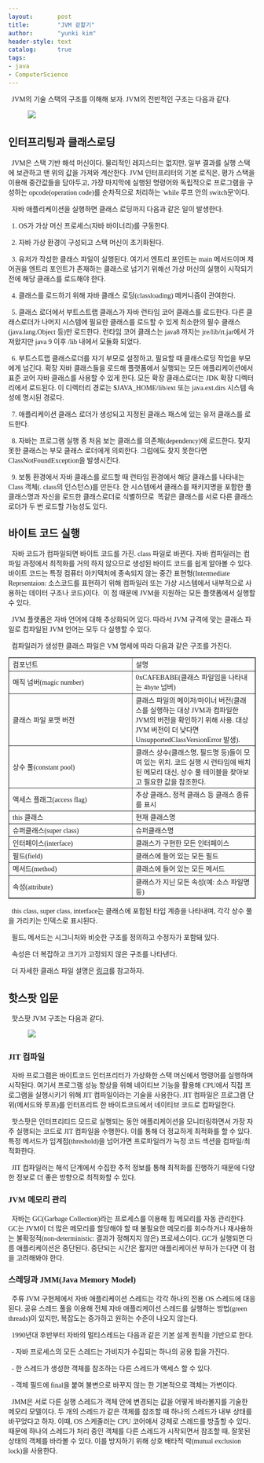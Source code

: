 ```yaml
---
layout:       post
title:        "JVM 겉핥기"
author:       "yunki kim"
header-style: text
catalog:      true
tags:
- java
- ComputerScience
---
```


<div class="tt_article_useless_p_margin contents_style"><p data-ke-size="size16"><span style="font-family: 'Noto Serif KR';">&nbsp; JVM의 기술 스택의 구조를 이해해 보자. JVM의 전반적인 구조는 다음과 같다.</span></p>
<p></p><figure class="imageblock alignCenter" data-ke-mobilestyle="widthOrigin" data-origin-width="1166" data-origin-height="972"><span data-url="https://blog.kakaocdn.net/dn/b5zcAM/btrWDdg4frm/jAvhe4gyzKfd3QC47goT8K/img.png" data-lightbox="lightbox"><img src="/img/2023-01-18-jvm-quick-start/img_1.png" srcset="https://img1.daumcdn.net/thumb/R1280x0/?scode=mtistory2&amp;fname=https%3A%2F%2Fblog.kakaocdn.net%2Fdn%2Fb5zcAM%2FbtrWDdg4frm%2FjAvhe4gyzKfd3QC47goT8K%2Fimg.png" onerror="this.onerror=null; this.src='//t1.daumcdn.net/tistory_admin/static/images/no-image-v1.png'; this.srcset='//t1.daumcdn.net/tistory_admin/static/images/no-image-v1.png';" data-origin-width="1166" data-origin-height="972"></span></figure>
<p></p>
<h2 data-ke-size="size26"><span style="font-family: 'Noto Serif KR';"><b>인터프리팅과 클래스로딩</b></span></h2>
<p data-ke-size="size16"><span style="font-family: 'Noto Serif KR';">&nbsp; JVM은 스택 기반 해석 머신이다. 물리적인 레지스터는 없지만, 일부 결과를 실행 스택에 보관하고 맨 위의 값을 가져와 계산한다. JVM 인터프리터의 기본 로직은, 평가 스택을 이용해 중간값들을 담아두고, 가장 마지막에 실행된 명령어와 독립적으로 프로그램을 구성하는 opcode(operation code)를 순차적으로 처리하는 'while 루프 안의 switch문'이다.</span></p>
<p data-ke-size="size16"><span style="font-family: 'Noto Serif KR';">&nbsp; 자바 애플리케이션을 실행하면 클래스 로딩까지 다음과 같은 일이 발생한다.</span></p>
<p data-ke-size="size16"><span style="font-family: 'Noto Serif KR';">&nbsp; 1.&nbsp;OS가 가상 머신 프로세스(자바 바이너리)를 구동한다.</span></p>
<p data-ke-size="size16"><span style="font-family: 'Noto Serif KR';">&nbsp; 2. 자바 가상 환경이 구성되고 스택 머신이 초기화된다.</span></p>
<p data-ke-size="size16"><span style="font-family: 'Noto Serif KR';">&nbsp; 3. 유저가 작성한 클래스 파일이 실행된다. 여기서 엔트리 포인트는 main 메서드이며 제어권을 엔트리 포인트가 존재하는 클래스로 넘기기 위해선 가상 머신의 실행이 시작되기 전에 해당 클래스를 로드해야 한다.</span></p>
<p data-ke-size="size16"><span style="font-family: 'Noto Serif KR';">&nbsp; 4. 클래스를 로드하기 위해 자바 클래스 로딩(classloading) 메커니즘이 관여한다.</span></p>
<p data-ke-size="size16"><span style="font-family: 'Noto Serif KR';">&nbsp; 5. 클래스 로더에서 부트스트랩 클래스가 자바 런타임 코어 클래스를 로드한다. 다른 클래스로더가 나머지 시스템에 필요한 클래스를 로드할 수 있게 최소한의 필수 클래스(java.lang.Object 등)만 로드한다. 런타임 코어 클래스는 java8 까지는 jre/lib/rt.jar에서 가져왔지만 java 9 이후 /lib 내에서 모듈화 되었다.</span></p>
<p data-ke-size="size16"><span style="font-family: 'Noto Serif KR';">&nbsp; 6. 부트스트랩 클래스로더를 자기 부모로 설정하고, 필요할 때 클래스로딩 작업을 부모에게 넘긴다. 확장 자바 클래스들을 로드해 플랫폼에서 실행되는 모든 애플리케이션에서 표준 코어 자바 클래스를 사용할 수 있게 한다. 모든 확장 클래스로더는 JDK 확장 디렉터리에서 로드된다. 이 디렉터리 경로는 $JAVA_HOME/lib/ext 또는 java.ext.dirs 시스템 속성에 명시된 경로다.</span></p>
<p data-ke-size="size16"><span style="font-family: 'Noto Serif KR';">&nbsp; 7. 애플리케이션 클래스 로더가 생성되고 지정된 클래스 패스에 있는 유저 클래스를 로드한다.</span></p>
<p data-ke-size="size16"><span style="font-family: 'Noto Serif KR';">&nbsp; 8. 자바는 프로그램 실행 중 처음 보는 클래스를 의존체(dependency)에 로드한다. 찾지 못한 클래스는 부모 클래스 로더에게 의뢰한다. 그럼에도 찾지 못한다면 ClassNotFoundException을 발생시킨다.</span></p>
<p data-ke-size="size16"><span style="font-family: 'Noto Serif KR';">&nbsp; 9. 보통 환경에서 자바 클래스를 로드할 때 런타임 환경에서 해당 클래스를 나타내는 Class 객체(. class의 인스턴스)를 만든다. 한 시스템에서 클래스를 패키지명을 포함한 풀 클래스명과 자신을 로드한 클래스로더로 식별하므로&nbsp; 똑같은 클래스를 서로 다른 클래스 로더가 두 번 로드할 가능성도 있다.</span></p>
<h2 data-ke-size="size26"><span style="font-family: 'Noto Serif KR';"><b>바이트 코드 실행</b></span></h2>
<p data-ke-size="size16"><span style="font-family: 'Noto Serif KR';"><b>&nbsp;&nbsp;</b>자바 코드가 컴파일되면 바이트 코드를 가진. class 파일로 바뀐다. 자바 컴파일러는 컴파일 과정에서 최적화를 거의 하지 않으므로 생성된 바이트 코드를 쉽게 알아볼 수 있다. 바이트 코드는 특정 컴퓨터 아키텍처에 종속되지 않는 중간 표현형(Intermediate Reprsentaion: 소스코드를 표현하기 위해 컴파일러 또는 가상 시스템에서 내부적으로 사용하는 데이터 구조나 코드)이다.&nbsp; 이 점 때문에 JVM을 지원하는 모든 플랫폼에서 실행할 수 있다.&nbsp;</span></p>
<p data-ke-size="size16"><span style="font-family: 'Noto Serif KR';">&nbsp; JVM 플랫폼은 자바 언어에 대해 추상화되어 있다. 따라서 JVM 규격에 맞는 클래스 파일로 컴파일된 JVM 언어는 모두 다 실행할 수 있다.</span></p>
<p data-ke-size="size16"><span style="font-family: 'Noto Serif KR';">&nbsp; 컴파일러가 생성한 클래스 파일은 VM 명세에 따라 다음과 같은 구조를 가진다.</span></p>
<table style="border-collapse: collapse; width: 100%;" border="1" data-ke-align="alignLeft">
<tbody>
<tr>
<td style="width: 50%;"><span style="font-family: 'Noto Serif KR';">컴포넌트</span></td>
<td style="width: 50%;"><span style="font-family: 'Noto Serif KR';">설명</span></td>
</tr>
<tr>
<td style="width: 50%;"><span style="font-family: 'Noto Serif KR';">매직 넘버(magic number)</span></td>
<td style="width: 50%;"><span style="font-family: 'Noto Serif KR';">0xCAFEBABE(클래스 파일임을 나타내는 4byte 넘버)</span></td>
</tr>
<tr>
<td style="width: 50%;"><span style="font-family: 'Noto Serif KR';">클래스 파일 포맷 버전</span></td>
<td style="width: 50%;"><span style="font-family: 'Noto Serif KR';">클래스 파일의 메이저/마이너 버전(클래스를 실행하는 대상 JVM과 컴파일한 JVM의 버전을 확인하기 위해 사용. 대상 JVM 버전이 더 낮다면 UnsupportedClassVersionError 발생).</span></td>
</tr>
<tr>
<td style="width: 50%;"><span style="font-family: 'Noto Serif KR';">상수 풀(constant pool)</span></td>
<td style="width: 50%;"><span style="font-family: 'Noto Serif KR';">클래스 상수(클래스명, 필드명 등)들이 모여 있는 위치. 코드 실행 시 런타임에 배치된 메모리 대신, 상수 풀 테이블을 찾아보고 필요한 값을 참조한다.</span></td>
</tr>
<tr>
<td style="width: 50%;"><span style="font-family: 'Noto Serif KR';">액세스 플래그(access flag)</span></td>
<td style="width: 50%;"><span style="font-family: 'Noto Serif KR';">추상 클래스, 정적 클래스 등 클래스 종류를 표시</span></td>
</tr>
<tr>
<td style="width: 50%;"><span style="font-family: 'Noto Serif KR';">this 클래스</span></td>
<td style="width: 50%;"><span style="font-family: 'Noto Serif KR';">현재 클래스명</span></td>
</tr>
<tr>
<td style="width: 50%;"><span style="font-family: 'Noto Serif KR';">슈퍼클래스(super class)</span></td>
<td style="width: 50%;"><span style="font-family: 'Noto Serif KR';">슈퍼클래스명</span></td>
</tr>
<tr>
<td style="width: 50%;"><span style="font-family: 'Noto Serif KR';">인터페이스(interface)</span></td>
<td style="width: 50%;"><span style="font-family: 'Noto Serif KR';">클래스가 구현한 모든 인터페이스</span></td>
</tr>
<tr>
<td style="width: 50%;"><span style="font-family: 'Noto Serif KR';">필드(field)</span></td>
<td style="width: 50%;"><span style="font-family: 'Noto Serif KR';">클래스에 들어 있는 모든 필드</span></td>
</tr>
<tr>
<td style="width: 50%;"><span style="font-family: 'Noto Serif KR';">메서드(method)</span></td>
<td style="width: 50%;"><span style="font-family: 'Noto Serif KR';">클래스에 들어 있는 모든 메서드</span></td>
</tr>
<tr>
<td style="width: 50%;"><span style="font-family: 'Noto Serif KR';">속성(attribute)</span></td>
<td style="width: 50%;"><span style="font-family: 'Noto Serif KR';">클래스가 지닌 모든 속성(예: 소스 파일명 등)</span></td>
</tr>
</tbody>
</table>
<p data-ke-size="size16"><span style="font-family: 'Noto Serif KR';">&nbsp; this class, super class, interface는 클래스에 포함된 타입 계층을 나타내며, 각각 상수 풀을 가리키는 인덱스로 표시된다.</span></p>
<p data-ke-size="size16"><span style="font-family: 'Noto Serif KR';">&nbsp; 필드, 메서드는 시그니처와 비슷한 구조를 정의하고 수정자가 포함돼 있다.</span></p>
<p data-ke-size="size16"><span style="font-family: 'Noto Serif KR';">&nbsp; 속성은<span id="DragSchLayerPos" style="position: absolute; width: 0px; height: 0px; font-size: 0px;"></span> 더 복잡하고 크기가 고정되지 않은 구조를 나타낸다.</span></p>
<p data-ke-size="size16"><span style="font-family: 'Noto Serif KR';">&nbsp; 더 자세한 클래스 파일 설명은 <a href="https://blog.lse.epita.fr//2014/04/28/0xcafebabe-java-class-file-format-an-overview.html" target="_blank" rel="noopener">링크</a>를 참고하자.</span></p>
<h2 data-ke-size="size26"><span style="font-family: 'Noto Serif KR';"><b>핫스팟 입문</b></span></h2>
<p data-ke-size="size16"><span style="font-family: 'Noto Serif KR';">&nbsp; 핫스팟 JVM 구조는 다음과 같다.</span></p>
<p></p><figure class="imageblock alignCenter" data-ke-mobilestyle="widthOrigin" data-origin-width="674" data-origin-height="335"><span data-url="https://blog.kakaocdn.net/dn/I6TYP/btrWDEsOJML/u65R5rGQz1aD69RgYqiBs0/img.png" data-lightbox="lightbox"><img src="/img/2023-01-18-jvm-quick-start/img_1.png" srcset="https://img1.daumcdn.net/thumb/R1280x0/?scode=mtistory2&amp;fname=https%3A%2F%2Fblog.kakaocdn.net%2Fdn%2FI6TYP%2FbtrWDEsOJML%2Fu65R5rGQz1aD69RgYqiBs0%2Fimg.png" onerror="this.onerror=null; this.src='//t1.daumcdn.net/tistory_admin/static/images/no-image-v1.png'; this.srcset='//t1.daumcdn.net/tistory_admin/static/images/no-image-v1.png';" data-origin-width="674" data-origin-height="335"></span></figure>
<p></p>
<h3 data-ke-size="size23"><span style="font-family: 'Noto Serif KR';"><b>JIT 컴파일</b><b></b></span></h3>
<p data-ke-size="size16"><span style="font-family: 'Noto Serif KR';">&nbsp; 자바 프로그램은 바이트코드 인터프리터가 가상화한 스택 머신에서 명령어를 실행하며 시작된다. 여기서 프로그램 성능 향상을 위해 네이티브 기능을 활용해 CPU에서 직접 프로그램을 실행시키기 위해 JIT 컴파일이라는 기술을 사용한다. JIT 컴파일은 프로그램 단위(메서드와 루프)를 인터프리트 한 바이트코드에서 네이티브 코드로 컴파일한다.</span></p>
<p data-ke-size="size16"><span style="font-family: 'Noto Serif KR';">&nbsp; 핫스팟은 인터프리티드 모드로 실행되는 동안 애플리케이션을 모니터링하면서 가장 자주 실행되는 코드로 JIT 컴파일을 수행한다. 이를 통해 더 정교하게 최적화를 할 수 있다. 특정 메서드가 임계점(threshold)을 넘어가면 프로파일러가 늑정 코드 섹션을 컴파일/최적화한다.</span></p>
<p data-ke-size="size16"><span style="font-family: 'Noto Serif KR';">&nbsp; JIT 컴파일러는 해석 단계에서 수집한 추적 정보를 통해 최적화를 진행하기 때문에 다양한 정보로 더 좋은 방향으로 최적화할 수 있다.</span></p>
<h3 data-ke-size="size23"><span style="font-family: 'Noto Serif KR';"><b>JVM 메모리 관리</b></span></h3>
<p data-ke-size="size16"><span style="font-family: 'Noto Serif KR';"><b>&nbsp;&nbsp;</b>자바는 GC(Garbage Collection)라는 프로세스를 이용해 힙 메모리를 자동 관리한다. GC는 JVM이 더 많은 메모리를 할당해야 할 때 불필요한 메모리를 회수하거나 재사용하는 불확정적(non-deterministic: 결과가 정해지지 않은) 프로세스이다. GC가 실행되면 다름 애플리케이션은 중단된다. 중단되는 시간은 짧지만 애플리케이션 부하가 는다면 이 점을 고려해봐야 한다.</span></p>
<h3 data-ke-size="size23"><span style="font-family: 'Noto Serif KR';"><b>스레딩과 JMM(Java Memory Model)</b></span></h3>
<p data-ke-size="size16"><span style="font-family: 'Noto Serif KR';"><b>&nbsp;&nbsp;</b>주류 JVM 구현체에서 자바 애플리케이션 스레드는 각각 하나의 전용 OS 스레드에 대응된다. 공유 스레드 풀을 이용해 전체 자바 애플리케이션 스레드를 실행하는 방법(green threads)이 있지만, 복잡도는 증가하고 원하는 수준이 나오지 않는다.</span></p>
<p data-ke-size="size16"><span style="font-family: 'Noto Serif KR';">&nbsp; 1990년대 후반부터 자바의 멀티스레드는 다음과 같은 기본 설계 원칙을 기반으로 한다.</span></p>
<p data-ke-size="size16"><span style="font-family: 'Noto Serif KR';">&nbsp; - 자바 프로세스의 모든 스레드는 가비지가 수집되는 하나의 공용 힙을 가진다.</span></p>
<p data-ke-size="size16"><span style="font-family: 'Noto Serif KR';">&nbsp; - 한 스레드가 생성한 객체를 참조하는 다른 스레드가 액세스 할 수 있다.</span></p>
<p data-ke-size="size16"><span style="font-family: 'Noto Serif KR';">&nbsp; - 객체 필드에 final을 붙여 불변으로 바꾸지 않는 한 기본적으로 객체는 가변이다.</span></p>
<p data-ke-size="size16"><span style="font-family: 'Noto Serif KR';">&nbsp; JMM은 서로 다른 실행 스레드가 객체 안에 변경되는 값을 어떻게 바라볼지를 기술한 메모리 모델이다. 두 개의 스레드가 같은 객체를 참조할 때 하나의 스레드가 내부 상태를 바꾸었다고 하자. 이때, OS 스케줄러는 CPU 코어에서 강제로 스레드를 방출할 수 있다. 때문에 하나의 스레드가 처리 중인 객체를 다른 스레드가 시작되면서 참조할 때, 잘못된 상태의 객체를 바라볼 수 있다. 이를 방지하기 위해 상호 배타적 락(mutual exclusion lock)을 사용한다.</span></p></div>